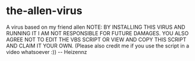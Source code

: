 # the-allen-virus
A virus based on my friend allen
NOTE: BY INSTALLING THIS VIRUS AND RUNNING IT I AM NOT RESPONSIBLE FOR FUTURE DAMAGES. YOU ALSO AGREE NOT TO EDIT THE VBS SCRIPT OR VIEW AND COPY THIS SCRIPT AND CLAIM IT YOUR OWN. (Please also credit me if you use the script in a video whatsoever :))
-- Heizennz
